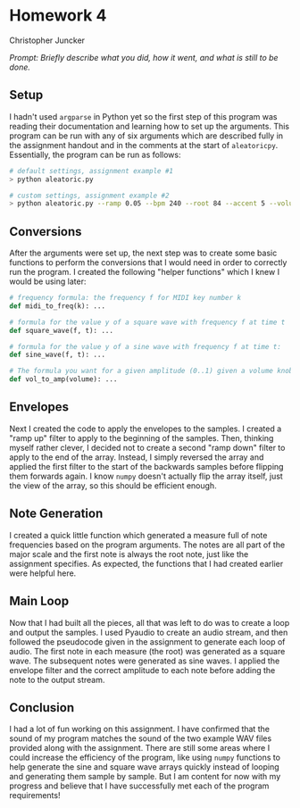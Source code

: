 # Homework 4

Christopher Juncker

*Prompt: Briefly describe what you did, how it went, and what is still to be done.*



## Setup

I hadn't used `argparse` in Python yet so the first step of this program was reading
their documentation and learning how to set up the arguments. This program can be
run with any of six arguments which are described fully in the assignment handout and
in the comments at the start of `aleatoricpy`. Essentially, the program can be run as
follows:

```bash
# default settings, assignment example #1
> python aleatoric.py

# custom settings, assignment example #2
> python aleatoric.py --ramp 0.05 --bpm 240 --root 84 --accent 5 --volume 5  # --beats is the 6th
```

## Conversions

After the arguments were set up, the next step was to create some basic functions to
perform the conversions that I would need in order to correctly run the program. I
created the following "helper functions" which I knew I would be using later:

```python
# frequency formula: the frequency f for MIDI key number k
def midi_to_freq(k): ...

# formula for the value y of a square wave with frequency f at time t
def square_wave(f, t): ...

# formula for the value y of a sine wave with frequency f at time t:
def sine_wave(f, t): ...

# The formula you want for a given amplitude (0..1) given a volume knob setting  (0..10)
def vol_to_amp(volume): ...
```

## Envelopes

Next I created the code to apply the envelopes to the samples. I created a "ramp up"
filter to apply to the beginning of the samples. Then, thinking myself rather clever,
I decided not to create a second "ramp down" filter to apply to the end of the array.
Instead, I simply reversed the array and applied the first filter to the start of the
backwards samples before flipping them forwards again. I know `numpy` doesn't actually
flip the array itself, just the view of the array, so this should be efficient enough.

## Note Generation

I created a quick little function which generated a measure full of note frequencies
based on the program arguments. The notes are all part of the major scale and the
first note is always the root note, just like the assignment specifies. As expected,
the functions that I had created earlier were helpful here.

## Main Loop

Now that I had built all the pieces, all that was left to do was to create a loop
and output the samples. I used Pyaudio to create an audio stream, and then followed
the pseudocode given in the assignment to generate each loop of audio. The first
note in each measure (the root) was generated as a square wave. The subsequent notes
were generated as sine waves. I applied the envelope filter and the correct amplitude
to each note before adding the note to the output stream.

## Conclusion

I had a lot of fun working on this assignment. I have confirmed that the sound of my
program matches the sound of the two example WAV files provided along with the
assignment. There are still some areas where I could increase the efficiency of the
program, like using `numpy` functions to help generate the sine and square wave arrays
quickly instead of looping and generating them sample by sample. But I am content for
now with my progress and believe that I have successfully met each of the program
requirements!

